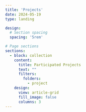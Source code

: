 ```yaml
---
title: 'Projects'
date: 2024-05-19
type: landing

design:
  # Section spacing
  spacing: '5rem'

# Page sections
sections:
  - block: collection
    content:
      title: Participated Projects
      text: ""
      filters:
        folders:
          - project
    design:
      view: article-grid
      fill_image: false
      columns: 3
---
```

